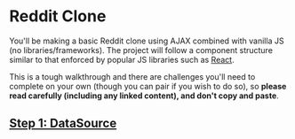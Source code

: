 # Reddit Clone

You'll be making a basic Reddit clone using AJAX combined with vanilla JS (no libraries/frameworks). The project will follow a component structure similar to that enforced by popular JS libraries such as [React](https://reactjs.org/). 

This is a tough walkthrough and there are challenges you'll need to complete on your own (though you can pair if you wish to do so), so **please read carefully (including any linked content), and don't copy and paste**.

## [Step 1: DataSource](step1.md)
